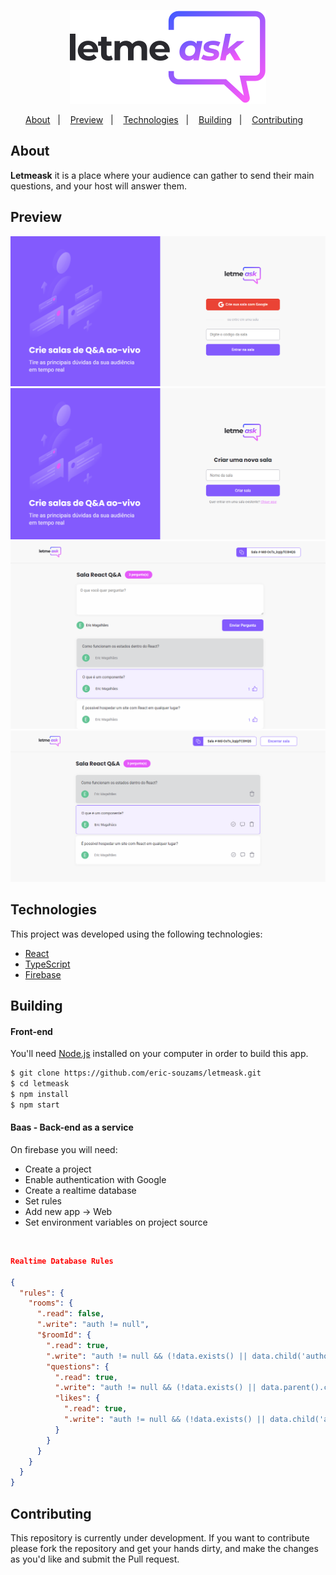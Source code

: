 <p align="center">
  <img src="./src/assets/images/logo.svg" />
</p>


<p align="center">
  <a href="#about">About</a>&nbsp;&nbsp;&nbsp;|&nbsp;&nbsp;&nbsp;
  <a href="#preview">Preview</a>&nbsp;&nbsp;&nbsp;|&nbsp;&nbsp;&nbsp;
  <a href="#technologies">Technologies</a>&nbsp;&nbsp;&nbsp;|&nbsp;&nbsp;&nbsp;
  <a href="#building">Building</a>&nbsp;&nbsp;&nbsp;|&nbsp;&nbsp;&nbsp;
  <a href="#contributing">Contributing</a>&nbsp;&nbsp;&nbsp;
</p>

## About
<strong>Letmeask</strong> it is a place where your audience can gather to send their main questions, and your host will answer them.

## Preview
<p align="center">
  <img src="./public/images/1.png"/>
  <img src="./public/images/2.png"/>
  <img src="./public/images/3.png"/>
  <img src="./public/images/4.png"/>
</p>


## Technologies
This project was developed using the following technologies:

- [React](https://reactjs.org/)
- [TypeScript](https://www.typescriptlang.org/)
- [Firebase](https://firebase.google.com/)


## Building
#### Front-end
You'll need [Node.js](https://nodejs.org) installed on your computer in order to build this app.

```bash
$ git clone https://github.com/eric-souzams/letmeask.git
$ cd letmeask
$ npm install
$ npm start
```

#### Baas - Back-end as a service
On firebase you will need: 
- Create a project
- Enable authentication with Google
- Create a realtime database
- Set rules
- Add new app -> Web
- Set environment variables on project source 

<br/>

```json
Realtime Database Rules

{
  "rules": {
    "rooms": {
      ".read": false,
      ".write": "auth != null",
      "$roomId": {
        ".read": true,
        ".write": "auth != null && (!data.exists() || data.child('authorId').val() == auth.id)",
        "questions": {
          ".read": true,
          ".write": "auth != null && (!data.exists() || data.parent().child('authorId').val() == auth.id)",
          "likes": {
            ".read": true,
            ".write": "auth != null && (!data.exists() || data.child('authorId').val() == auth.id)",  
          }
        }
      }
    }
  }
}
```


## Contributing
This repository is currently under development. If you want to contribute please fork the repository and get your hands dirty, and make the changes as you'd like and submit the Pull request.